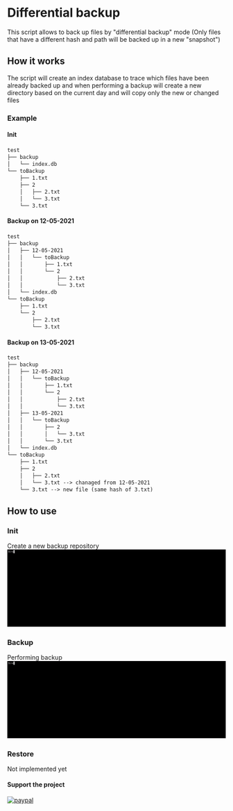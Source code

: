 # Differential backup
This script allows to back up files by "differential backup" mode (Only files that have a different hash and path will be backed up in a new "snapshot")

## How it works
The script will create an index database to trace which files have been already backed up and when performing a backup will create a new directory based on the current day and will copy only the new or changed files

### Example
#### Init
```
test
├── backup
│   └── index.db
└── toBackup
    ├── 1.txt
    ├── 2
    │   ├── 2.txt
    │   └── 3.txt
    └── 3.txt
```
    
#### Backup on 12-05-2021
```
test
├── backup
│   ├── 12-05-2021
│   │   └── toBackup
│   │       ├── 1.txt
│   │       └── 2
│   │           ├── 2.txt
│   │           └── 3.txt
│   └── index.db
└── toBackup
    ├── 1.txt
    └── 2
        ├── 2.txt
        └── 3.txt
```

#### Backup on 13-05-2021
```
test
├── backup
│   ├── 12-05-2021
│   │   └── toBackup
│   │       ├── 1.txt
│   │       └── 2
│   │           ├── 2.txt
│   │           └── 3.txt
│   ├── 13-05-2021
│   │   └── toBackup
│   │       ├── 2
│   │       │   └── 3.txt
│   │       └── 3.txt
│   └── index.db
└── toBackup
    ├── 1.txt
    ├── 2
    │   ├── 2.txt
    │   └── 3.txt --> chanaged from 12-05-2021
    └── 3.txt --> new file (same hash of 3.txt)
```

## How to use
### Init
Create a new backup repository
![Init](assets/init.gif)
### Backup
Performing backup
![Init](assets/backup.gif)
### Restore
Not implemented yet

#### Support the project
[![paypal](https://www.paypalobjects.com/en_US/i/btn/btn_donate_SM.gif)](https://www.paypal.com/donate?hosted_button_id=8EWYXPED4ZU5E)